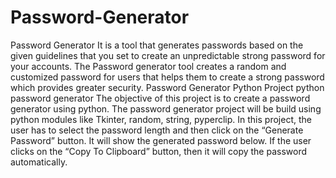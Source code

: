 # Password-Generator
Password Generator It is a tool that generates passwords based on the given guidelines that you set to create an unpredictable strong password for your accounts.  The Password generator tool creates a random and customized password for users that helps them to create a strong password which provides greater security.  Password Generator Python Project python password generator  The objective of this project is to create a password generator using python. The password generator project will be build using python modules like Tkinter, random, string, pyperclip.  In this project, the user has to select the password length and then click on the “Generate Password” button. It will show the generated password below. If the user clicks on the “Copy To Clipboard” button, then it will copy the password automatically. 
